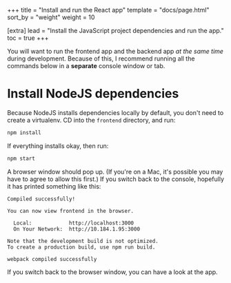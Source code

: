 +++
title = "Install and run the React app"
template = "docs/page.html"
sort_by = "weight"
weight = 10

[extra]
lead = "Install the JavaScript project dependencies and run the app."
toc = true
+++

You will want to run the frontend app and the backend app *at the same time* during development.
Because of this, I recommend running all the commands below in a **separate** console window or tab.

# Install NodeJS dependencies

Because NodeJS installs dependencies locally by default,
you don't need to create a virtualenv.
CD into the `frontend` directory, and run:

```bash
npm install
```

If everything installs okay, then run:

```bash
npm start
```

A browser window should pop up.
(If you're on a Mac, it's possible you may have to agree to allow this first.)
If you switch back to the console, hopefully it has printed something like this:

```
Compiled successfully!

You can now view frontend in the browser.

  Local:            http://localhost:3000
  On Your Network:  http://10.184.1.95:3000

Note that the development build is not optimized.
To create a production build, use npm run build.

webpack compiled successfully
```

If you switch back to the browser window, you can have a look at the app.